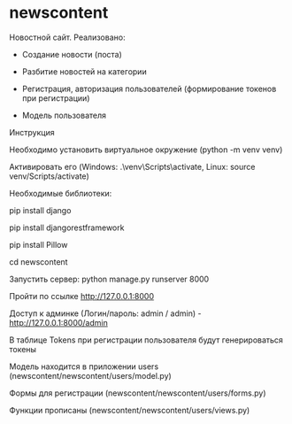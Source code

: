 # newscontent
Новостной сайт. Реализовано:

- Создание новости (поста)

- Разбитие новостей на категории

- Регистрация, авторизация пользователей (формирование токенов при регистрации)

- Модель пользователя


Инструкция

Необходимо установить виртуальное окружение (python -m venv venv)

Активировать его (Windows: .\venv\Scripts\activate, Linux: source venv/Scripts/activate)

Необходимые библиотеки:

pip install django

pip install djangorestframework

pip install Pillow

cd newscontent

Запустить сервер: python manage.py runserver 8000

Пройти по ссылке http://127.0.0.1:8000

Доступ к админке (Логин/пароль: admin / admin) - http://127.0.0.1:8000/admin

В таблице Tokens при регистрации пользователя будут генерироваться токены

Модель находится в приложении users (newscontent/newscontent/users/model.py)

Формы для регистрации (newscontent/newscontent/users/forms.py)

Функции прописаны (newscontent/newscontent/users/views.py)

